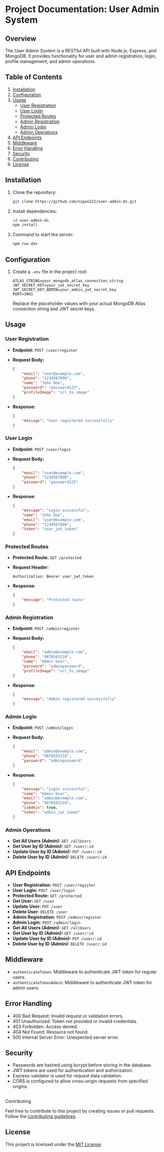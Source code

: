 # Project Documentation: User Admin System

## Overview

The User Admin System is a RESTful API built with Node.js, Express, and MongoDB. It provides functionality for user and admin registration, login, profile management, and admin operations.

## Table of Contents

1. [Installation](#installation)
2. [Configuration](#configuration)
3. [Usage](#usage)
    - [User Registration](#user-registration)
    - [User Login](#user-login)
    - [Protected Routes](#protected-routes)
    - [Admin Registration](#admin-registration)
    - [Admin Login](#admin-login)
    - [Admin Operations](#admin-operations)
4. [API Endpoints](#api-endpoints)
5. [Middleware](#middleware)
6. [Error Handling](#error-handling)
7. [Security](#security)
8. [Contributing](#contributing)
9. [License](#license)

## Installation

1. Clone the repository:

    ```bash
    git clone https://github.com/nipun221/user-admin-ds.git
    ```

2. Install dependencies:

    ```bash
    cd user-admin-ds
    npm install
    ```

3. Command to start the server:

    ```bash
    npm run dev
    ```

## Configuration

1. Create a `.env` file in the project root:

    ```plaintext
    ATLAS_STRING=your_mongodb_atlas_connection_string
    JWT_SECRET_KEY=your_jwt_secret_key
    JWT_SECRET_KEY_ADMIN=your_admin_jwt_secret_key
    PORT=3001
    ```

    Replace the placeholder values with your actual MongoDB Atlas connection string and JWT secret keys.

## Usage

### User Registration

- **Endpoint:** `POST /user/register`
- **Request Body:**

    ```json
    {
        "email": "user@example.com",
        "phone": "1234567890",
        "name": "John Doe",
        "password": "password123",
        "profileImage": "url_to_image"
    }
    ```

- **Response:**

    ```json
    {
        "message": "User registered successfully"
    }
    ```

### User Login

- **Endpoint:** `POST /user/login`
- **Request Body:**

    ```json
    {
        "email": "user@example.com",
        "phone": "1234567890",
        "password": "password123"
    }
    ```

- **Response:**

    ```json
    {
        "message": "Login successful",
        "name": "John Doe",
        "email": "user@example.com",
        "phone": "1234567890",
        "token": "user_jwt_token"
    }
    ```

### Protected Routes

- **Protected Route:** `GET /protected`
- **Request Header:**

    ```plaintext
    Authorization: Bearer user_jwt_token
    ```

- **Response:**

    ```json
    {
        "message": "Protected route"
    }
    ```

### Admin Registration

- **Endpoint:** `POST /admin/register`
- **Request Body:**

    ```json
    {
        "email": "admin@example.com",
        "phone": "9876543210",
        "name": "Admin User",
        "password": "adminpassword",
        "profileImage": "url_to_image"
    }
    ```

- **Response:**

    ```json
    {
        "message": "Admin registered successfully"
    }
    ```

### Admin Login

- **Endpoint:** `POST /admin/login`
- **Request Body:**

    ```json
    {
        "email": "admin@example.com",
        "phone": "9876543210",
        "password": "adminpassword"
    }
    ```

- **Response:**

    ```json
    {
        "message": "Login successful",
        "name": "Admin User",
        "email": "admin@example.com",
        "phone": "9876543210",
        "isAdmin": true,
        "token": "admin_jwt_token"
    }
    ```

### Admin Operations

- **Get All Users (Admin):** `GET /allUsers`
- **Get User by ID (Admin):** `GET /user/:id`
- **Update User by ID (Admin):** `PUT /user/:id`
- **Delete User by ID (Admin):** `DELETE /user/:id`

## API Endpoints

- **User Registration:** `POST /user/register`
- **User Login:** `POST /user/login`
- **Protected Route:** `GET /protected`
- **Get User:** `GET /user`
- **Update User:** `PUT /user`
- **Delete User:** `DELETE /user`
- **Admin Registration:** `POST /admin/register`
- **Admin Login:** `POST /admin/login`
- **Get All Users (Admin):** `GET /allUsers`
- **Get User by ID (Admin):** `GET /user/:id`
- **Update User by ID (Admin):** `PUT /user/:id`
- **Delete User by ID (Admin):** `DELETE /user/:id`

## Middleware

- `authenticateToken`: Middleware to authenticate JWT token for regular users.
- `authenticateTokenAdmin`: Middleware to authenticate JWT token for admin users.

## Error Handling

- 400 Bad Request: Invalid request or validation errors.
- 401 Unauthorized: Token not provided or invalid credentials.
- 403 Forbidden: Access denied.
- 404 Not Found: Resource not found.
- 500 Internal Server Error: Unexpected server error.

## Security

- Passwords are hashed using bcrypt before storing in the database.
- JWT tokens are used for authentication and authorization.
- Express-validator is used for request data validation.
- CORS is configured to allow cross-origin requests from specified origins.

##

 Contributing

Feel free to contribute to this project by creating issues or pull requests. Follow the [contributing guidelines](CONTRIBUTING.md).

## License

This project is licensed under the [MIT License](LICENSE).


